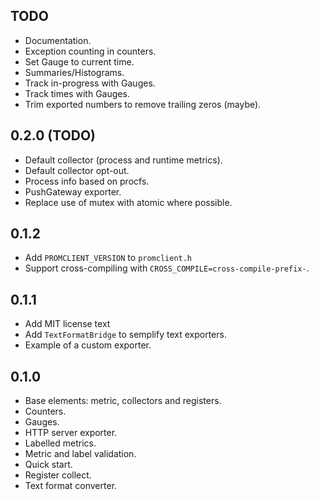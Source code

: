 TODO
----
- Documentation.
- Exception counting in counters.
- Set Gauge to current time.
- Summaries/Histograms.
- Track in-progress with Gauges.
- Track times with Gauges.
- Trim exported numbers to remove trailing zeros (maybe).

0.2.0 (TODO)
------------
- Default collector (process and runtime metrics).
- Default collector opt-out.
- Process info based on procfs.
- PushGateway exporter.
- Replace use of mutex with atomic where possible.

0.1.2
-----
- Add `PROMCLIENT_VERSION` to `promclient.h`
- Support cross-compiling with `CROSS_COMPILE=cross-compile-prefix-`.

0.1.1
-----
- Add MIT license text
- Add `TextFormatBridge` to semplify text exporters.
- Example of a custom exporter.

0.1.0
-----
- Base elements: metric, collectors and registers.
- Counters.
- Gauges.
- HTTP server exporter.
- Labelled metrics.
- Metric and label validation.
- Quick start.
- Register collect.
- Text format converter.
